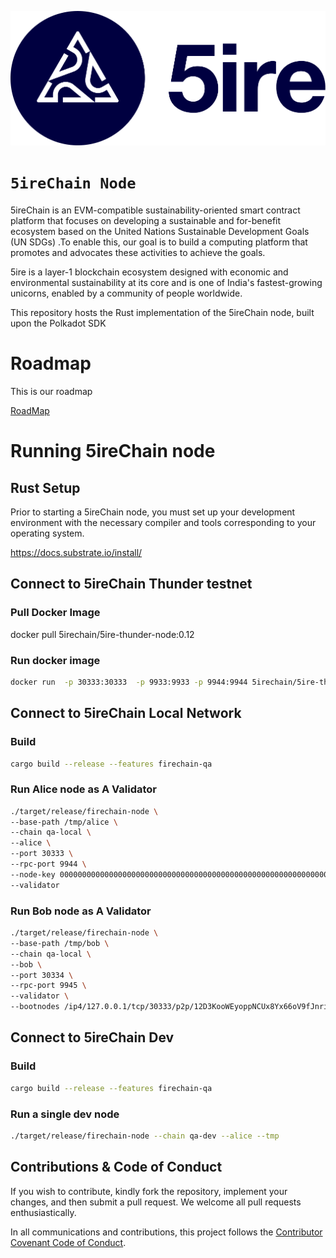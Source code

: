 <p align="center">
    <img src="./docs/media/5ire-logo.png">
</p>

<h1><code>5ireChain Node</code></h1>

5ireChain is an EVM-compatible sustainability-oriented smart contract platform that focuses on developing a sustainable and for-benefit ecosystem based on the United Nations Sustainable Development Goals (UN SDGs) .To enable this, our goal is to build a computing platform that promotes and advocates these activities to achieve the goals.

5ire is a layer-1 blockchain ecosystem designed with economic and environmental sustainability at its core and is one of India's fastest-growing unicorns, enabled by a community of people worldwide.

This repository hosts the Rust implementation of the 5ireChain node, built upon the Polkadot SDK

# Roadmap
This is our roadmap

[RoadMap](docs/README.md)

# Running 5ireChain node

## Rust Setup

Prior to starting a 5ireChain node, you must set up your development environment with the necessary compiler and tools corresponding to your operating system.

https://docs.substrate.io/install/

## Connect to 5ireChain Thunder testnet

### Pull Docker Image

docker pull 5irechain/5ire-thunder-node:0.12

### Run docker image

```bash
docker run  -p 30333:30333  -p 9933:9933 -p 9944:9944 5irechain/5ire-thunder-node:0.12  --port 30333 --no-telemetry --name 5ire-thunder-archive --base-path /5ire/data --keystore-path /5ire/data   --node-key-file /5ire/secrets/node.key --chain /5ire/thunder-chain-spec.json --bootnodes /ip4/13.215.176.156/tcp/30333/ws/p2p/12D3KooWSCPiw5WquLQ1rZCbVUU8U95tgGU55EEuRZryxVJZyB7a --pruning archive --ws-external --rpc-external --rpc-cors all
```

## Connect to 5ireChain Local Network

### Build

```bash
cargo build --release --features firechain-qa 
```

### Run Alice node as A Validator

```bash
./target/release/firechain-node \
--base-path /tmp/alice \
--chain qa-local \
--alice \
--port 30333 \
--rpc-port 9944 \
--node-key 0000000000000000000000000000000000000000000000000000000000000001 \
--validator
```

### Run Bob node as A Validator

```bash
./target/release/firechain-node \
--base-path /tmp/bob \
--chain qa-local \
--bob \
--port 30334 \
--rpc-port 9945 \
--validator \
--bootnodes /ip4/127.0.0.1/tcp/30333/p2p/12D3KooWEyoppNCUx8Yx66oV9fJnriXwCcXwDDUA2kj6vnc6iDEp
```

## Connect to 5ireChain Dev

### Build

```bash
cargo build --release --features firechain-qa 
```

### Run a single dev node

```bash
./target/release/firechain-node --chain qa-dev --alice --tmp
```

## Contributions & Code of Conduct

If you wish to contribute, kindly fork the repository, implement your changes, and then submit a pull request. We welcome all pull requests enthusiastically.

In all communications and contributions, this project follows the [Contributor Covenant Code of Conduct](docs/CODE_OF_CONDUCT.md).





